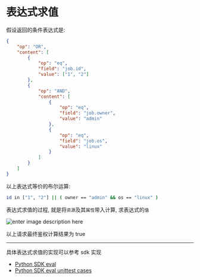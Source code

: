 # 表达式求值

假设返回的条件表达式是:

```json
{
    "op": "OR",
    "content": [
        {
            "op": "eq",
            "field": "job.id",
            "value": ["1", "2"]
        },
        {
            "op": "AND",
            "content": [
                {
                    "op": "eq",
                    "field": "job.owner",
                    "value": "admin"
                },
                {
                    "op": "eq",
                    "field": "job.os",
                    "value": "linux"
                }
            ]
        }
    ]
}
```

以上表达式等价的布尔运算:

```bash
id in ["1", "2"] || ( owner == "admin" && os == "linux" )
```

表达式求值的过程, 就是将`资源`及其`属性`带入计算, 求表达式的`值`

![enter image description here](../../assets/Reference/SDK/image_9.png)

以上请求最终鉴权计算结果为 true

----

具体表达式求值的实现可以参考 sdk 实现
- [Python SDK eval](https://github.com/TencentBlueKing/iam-python-sdk/tree/master/iam/eval)
- [Python SDK eval unittest cases](https://github.com/TencentBlueKing/iam-python-sdk/tree/master/tests/eval)
